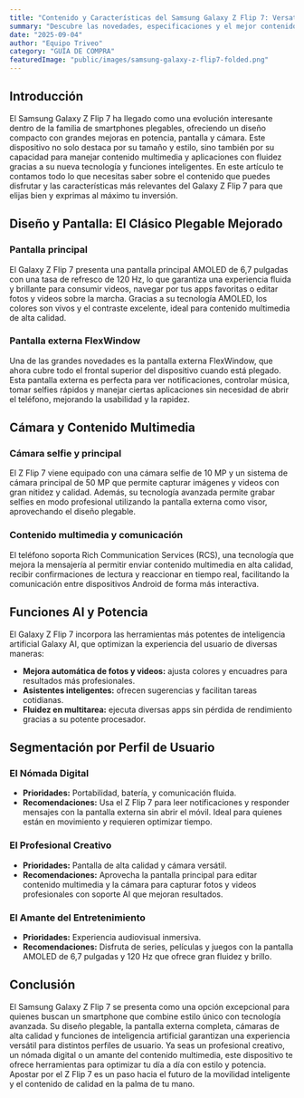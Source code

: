 ```yaml
---
title: "Contenido y Características del Samsung Galaxy Z Flip 7: Versatilidad y Estilo en tu Bolsillo"
summary: "Descubre las novedades, especificaciones y el mejor contenido para aprovechar al máximo el Samsung Galaxy Z Flip 7, el smartphone plegable que combina diseño y potencia."
date: "2025-09-04"
author: "Equipo Triveo"
category: "GUÍA DE COMPRA"
featuredImage: "public/images/samsung-galaxy-z-flip7-folded.png"
---
```


## Introducción

El Samsung Galaxy Z Flip 7 ha llegado como una evolución interesante dentro de la familia de smartphones plegables, ofreciendo un diseño compacto con grandes mejoras en potencia, pantalla y cámara. Este dispositivo no solo destaca por su tamaño y estilo, sino también por su capacidad para manejar contenido multimedia y aplicaciones con fluidez gracias a su nueva tecnología y funciones inteligentes. En este artículo te contamos todo lo que necesitas saber sobre el contenido que puedes disfrutar y las características más relevantes del Galaxy Z Flip 7 para que elijas bien y exprimas al máximo tu inversión.

## Diseño y Pantalla: El Clásico Plegable Mejorado

### Pantalla principal

El Galaxy Z Flip 7 presenta una pantalla principal AMOLED de 6,7 pulgadas con una tasa de refresco de 120 Hz, lo que garantiza una experiencia fluida y brillante para consumir videos, navegar por tus apps favoritas o editar fotos y videos sobre la marcha. Gracias a su tecnología AMOLED, los colores son vivos y el contraste excelente, ideal para contenido multimedia de alta calidad.

### Pantalla externa FlexWindow

Una de las grandes novedades es la pantalla externa FlexWindow, que ahora cubre todo el frontal superior del dispositivo cuando está plegado. Esta pantalla externa es perfecta para ver notificaciones, controlar música, tomar selfies rápidos y manejar ciertas aplicaciones sin necesidad de abrir el teléfono, mejorando la usabilidad y la rapidez.

## Cámara y Contenido Multimedia

### Cámara selfie y principal

El Z Flip 7 viene equipado con una cámara selfie de 10 MP y un sistema de cámara principal de 50 MP que permite capturar imágenes y videos con gran nitidez y calidad. Además, su tecnología avanzada permite grabar selfies en modo profesional utilizando la pantalla externa como visor, aprovechando el diseño plegable.

### Contenido multimedia y comunicación

El teléfono soporta Rich Communication Services (RCS), una tecnología que mejora la mensajería al permitir enviar contenido multimedia en alta calidad, recibir confirmaciones de lectura y reaccionar en tiempo real, facilitando la comunicación entre dispositivos Android de forma más interactiva.

## Funciones AI y Potencia

El Galaxy Z Flip 7 incorpora las herramientas más potentes de inteligencia artificial Galaxy AI, que optimizan la experiencia del usuario de diversas maneras:

- **Mejora automática de fotos y videos:** ajusta colores y encuadres para resultados más profesionales.
- **Asistentes inteligentes:** ofrecen sugerencias y facilitan tareas cotidianas.
- **Fluidez en multitarea:** ejecuta diversas apps sin pérdida de rendimiento gracias a su potente procesador.

## Segmentación por Perfil de Usuario

### El Nómada Digital

- **Prioridades:** Portabilidad, batería, y comunicación fluida.
- **Recomendaciones:** Usa el Z Flip 7 para leer notificaciones y responder mensajes con la pantalla externa sin abrir el móvil. Ideal para quienes están en movimiento y requieren optimizar tiempo.

### El Profesional Creativo

- **Prioridades:** Pantalla de alta calidad y cámara versátil.
- **Recomendaciones:** Aprovecha la pantalla principal para editar contenido multimedia y la cámara para capturar fotos y videos profesionales con soporte AI que mejoran resultados.

### El Amante del Entretenimiento

- **Prioridades:** Experiencia audiovisual inmersiva.
- **Recomendaciones:** Disfruta de series, películas y juegos con la pantalla AMOLED de 6,7 pulgadas y 120 Hz que ofrece gran fluidez y brillo.

## Conclusión

El Samsung Galaxy Z Flip 7 se presenta como una opción excepcional para quienes buscan un smartphone que combine estilo único con tecnología avanzada. Su diseño plegable, la pantalla externa completa, cámaras de alta calidad y funciones de inteligencia artificial garantizan una experiencia versátil para distintos perfiles de usuario. Ya seas un profesional creativo, un nómada digital o un amante del contenido multimedia, este dispositivo te ofrece herramientas para optimizar tu día a día con estilo y potencia. Apostar por el Z Flip 7 es un paso hacia el futuro de la movilidad inteligente y el contenido de calidad en la palma de tu mano.